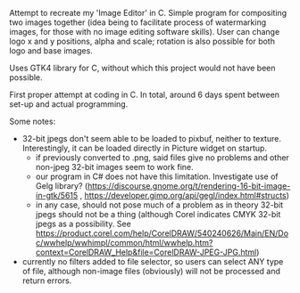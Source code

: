 Attempt to recreate my 'Image Editor' in C. Simple program for compositing two images together (idea being to facilitate process of watermarking images, for those with no image editing software skills). 
User can change logo x and y positions, alpha and scale; rotation is also possible for both logo and base images. 

Uses GTK4 library for C, without which this project would not have been possible.

First proper attempt at coding in C. In total, around 6 days spent between set-up and actual programming.

Some notes:
- 32-bit jpegs don't seem able to be loaded to pixbuf, neither to texture. Interestingly, it can be loaded directly in Picture widget on startup.
  - if previously converted to .png, said files give no problems and other non-jpeg 32-bit images seem to work fine.
  - our program in C# does not have this limitation. Investigate use of Gelg library? (https://discourse.gnome.org/t/rendering-16-bit-image-in-gtk/5615 , https://developer.gimp.org/api/gegl/index.html#structs)
  - in any case, should not pose much of a problem as in theory 32-bit jpegs should not be a thing (although Corel indicates CMYK 32-bit jpegs as a possibility. See https://product.corel.com/help/CorelDRAW/540240626/Main/EN/Doc/wwhelp/wwhimpl/common/html/wwhelp.htm?context=CorelDRAW_Help&file=CorelDRAW-JPEG-JPG.html) 
- currently no filters added to file selector, so users can select ANY type of file, although non-image files (obviously) will not be processed and return errors.
